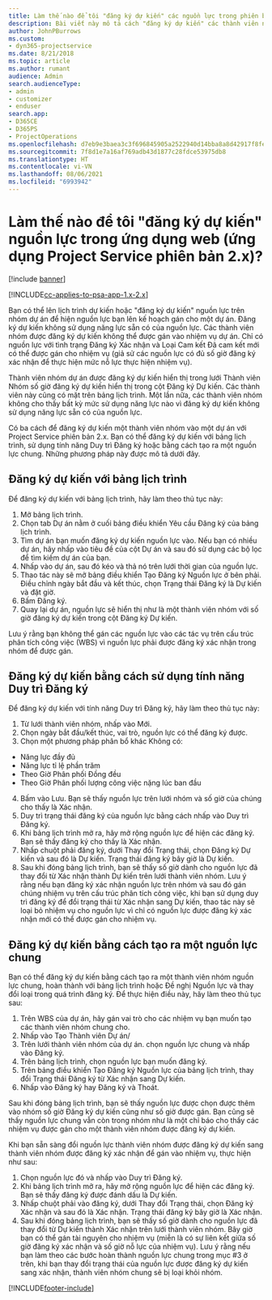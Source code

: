 ```yaml
---
title: Làm thế nào để tôi "đăng ký dự kiến" các nguồn lực trong phiên bản ứng dụng 2.x?
description: Bài viết này mô tả cách "đăng ký dự kiến" các thành viên nhóm dự án bằng Project Service.
author: JohnPBurrows
ms.custom:
- dyn365-projectservice
ms.date: 8/21/2018
ms.topic: article
ms.author: rumant
audience: Admin
search.audienceType:
- admin
- customizer
- enduser
search.app:
- D365CE
- D365PS
- ProjectOperations
ms.openlocfilehash: d7eb9e3baea3c3f696845905a2522940d14bba8a8d42917f8fe1b90c7c443747
ms.sourcegitcommit: 7f8d1e7a16af769adb43d1877c28fdce53975db8
ms.translationtype: HT
ms.contentlocale: vi-VN
ms.lasthandoff: 08/06/2021
ms.locfileid: "6993942"
---
```

# <a name="how-do-i-soft-book-resources-in-the-web-app-project-service-app-v2x"></a>Làm thế nào để tôi "đăng ký dự kiến" nguồn lực trong ứng dụng web (ứng dụng Project Service phiên bản 2.x)?

[!include [banner](../includes/psa-now-project-operations.md)]

[!INCLUDE[cc-applies-to-psa-app-1.x-2.x](../includes/cc-applies-to-psa-app-1x-2x.md)]

Bạn có thể lên lịch trình dự kiến hoặc "đăng ký dự kiến" nguồn lực trên nhóm dự án để hiện nguồn lực bạn lên kế hoạch gán cho một dự án. Đăng ký dự kiến không sử dụng năng lực sẵn có của nguồn lực. Các thành viên nhóm được đăng ký dự kiến không thể được gán vào nhiệm vụ dự án. Chỉ có nguồn lực với tình trạng Đăng ký Xác nhận và Loại Cam kết Đã cam kết mới có thể được gán cho nhiệm vụ (giả sử các nguồn lực có đủ số giờ đăng ký xác nhận để thực hiện mức nỗ lực thực hiện nhiệm vụ).

Thành viên nhóm dự án được đăng ký dự kiến hiển thị trong lưới Thành viên Nhóm số giờ đăng ký dự kiến hiển thị trong cột Đăng ký Dự kiến. Các thành viên này cũng có mặt trên bảng lịch trình. Một lần nữa, các thành viên nhóm không cho thấy bất kỳ mức sử dụng năng lực nào vì đăng ký dự kiến không sử dụng năng lực sẵn có của nguồn lực.

Có ba cách để đăng ký dự kiến một thành viên nhóm vào một dự án với Project Service phiên bản 2.x. Bạn có thể đăng ký dự kiến với bảng lịch trình, sử dụng tính năng Duy trì Đăng ký hoặc bằng cách tạo ra một nguồn lực chung. Những phương pháp này được mô tả dưới đây.

## <a name="soft-book-with-the-schedule-board"></a>Đăng ký dự kiến với bảng lịch trình

Để đăng ký dự kiến với bảng lịch trình, hãy làm theo thủ tục này: 
1. Mở bảng lịch trình.
2. Chọn tab Dự án nằm ở cuối bảng điều khiển Yêu cầu Đăng ký của bảng lịch trình.
3. Tìm dự án bạn muốn đăng ký dự kiến nguồn lực vào. Nếu bạn có nhiều dự án, hãy nhấp vào tiêu đề của cột Dự án và sau đó sử dụng các bộ lọc để tìm kiếm dự án của bạn.
4. Nhấp vào dự án, sau đó kéo và thả nó trên lưới thời gian của nguồn lực.
5. Thao tác này sẽ mở bảng điều khiển Tạo Đăng ký Nguồn lực ở bên phải. Điều chỉnh ngày bắt đầu và kết thúc, chọn Trạng thái Đăng ký là Dự kiến và đặt giờ. 
6. Bấm Đăng ký.
7. Quay lại dự án, nguồn lực sẽ hiển thị như là một thành viên nhóm với số giờ đăng ký dự kiến trong cột Đăng ký Dự kiến.

Lưu ý rằng bạn không thể gán các nguồn lực vào các tác vụ trên cấu trúc phân tích công việc (WBS) vì nguồn lực phải được đăng ký xác nhận trong nhóm để được gán.

## <a name="soft-book-using-the-maintain-bookings-feature"></a>Đăng ký dự kiến bằng cách sử dụng tính năng Duy trì Đăng ký

Để đăng ký dự kiến với tính năng Duy trì Đăng ký, hãy làm theo thủ tục này:
1. Từ lưới thành viên nhóm, nhấp vào Mới.
2. Chọn ngày bắt đầu/kết thúc, vai trò, nguồn lực có thể đăng ký được.
3. Chọn một phương pháp phân bổ khác Không có:
- Năng lực đầy đủ
- Năng lực tỉ lệ phần trăm
- Theo Giờ Phân phối Đồng đều
- Theo Giờ Phân phối lượng công việc nặng lúc ban đầu
4. Bấm vào Lưu. Bạn sẽ thấy nguồn lực trên lưới nhóm và số giờ của chúng cho thấy là Xác nhận.
5. Duy trì trạng thái đăng ký của nguồn lực bằng cách nhấp vào Duy trì Đăng ký.
6. Khi bảng lịch trình mở ra, hãy mở rộng nguồn lực để hiện các đăng ký. Bạn sẽ thấy đăng ký cho thấy là Xác nhận.
7. Nhấp chuột phải đăng ký, dưới Thay đổi Trạng thái, chọn Đăng ký Dự kiến và sau đó là Dự kiến. Trạng thái đăng ký bây giờ là Dự kiến.
8. Sau khi đóng bảng lịch trình, bạn sẽ thấy số giờ dành cho nguồn lực đã thay đổi từ Xác nhận thành Dự kiến trên lưới thành viên nhóm.
Lưu ý rằng nếu bạn đăng ký xác nhận nguồn lực trên nhóm và sau đó gán chúng nhiệm vụ trên cấu trúc phân tích công việc, khi bạn sử dụng duy trì đăng ký để đổi trạng thái từ Xác nhận sang Dự kiến, thao tác này sẽ loại bỏ nhiệm vụ cho nguồn lực vì chỉ có nguồn lực được đăng ký xác nhận mới có thể được gán cho nhiệm vụ.

## <a name="soft-book-by-creating-a-generic-resource"></a>Đăng ký dự kiến bằng cách tạo ra một nguồn lực chung

Bạn có thể đăng ký dự kiến bằng cách tạo ra một thành viên nhóm nguồn lực chung, hoàn thành với bảng lịch trình hoặc Đề nghị Nguồn lực và thay đổi loại trong quá trình đăng ký.
Để thực hiện điều này, hãy làm theo thủ tục sau:

1. Trên WBS của dự án, hãy gán vai trò cho các nhiệm vụ bạn muốn tạo các thành viên nhóm chung cho.
2. Nhấp vào Tạo Thành viên Dự án/
3. Trên lưới thành viên nhóm của dự án. chọn nguồn lực chung và nhấp vào Đăng ký.
4. Trên bảng lịch trình, chọn nguồn lực bạn muốn đăng ký.
5. Trên bảng điều khiển Tạo Đăng ký Nguồn lực của bảng lịch trình, thay đổi Trạng thái Đăng ký từ Xác nhận sang Dự kiến.
6. Nhấp vào Đăng ký hay Đăng ký và Thoát.

Sau khi đóng bảng lịch trình, bạn sẽ thấy nguồn lực được chọn được thêm vào nhóm số giờ Đăng ký dự kiến cũng như số giờ được gán. Bạn cũng sẽ thấy nguồn lực chung vẫn còn trong nhóm như là một chỉ báo cho thấy các nhiệm vụ được gán cho một thành viên nhóm được đăng ký dự kiến.

Khi bạn sẵn sàng đổi nguồn lực thành viên nhóm được đăng ký dự kiến sang thành viên nhóm được đăng ký xác nhận để gán vào nhiệm vụ, thực hiện như sau:

1. Chọn nguồn lực đó và nhấp vào Duy trì Đăng ký.
2. Khi bảng lịch trình mở ra, hãy mở rộng nguồn lực để hiện các đăng ký. Bạn sẽ thấy đăng ký được đánh dấu là Dự kiến.
3. Nhấp chuột phải vào đăng ký, dưới Thay đổi Trạng thái, chọn Đăng ký Xác nhận và sau đó là Xác nhận. Trạng thái đăng ký bây giờ là Xác nhận.
4. Sau khi đóng bảng lịch trình, bạn sẽ thấy số giờ dành cho nguồn lực đã thay đổi từ Dự kiến thành Xác nhận trên lưới thành viên nhóm. Bây giờ bạn có thể gán tài nguyên cho nhiệm vụ (miễn là có sự liên kết giữa số giờ đăng ký xác nhận và số giờ nỗ lực của nhiệm vụ). Lưu ý rằng nếu bạn làm theo các bước hoàn thành nguồn lực chung trong mục #3 ở trên, khi bạn thay đổi trạng thái của nguồn lực được đăng ký dự kiến sang xác nhận, thành viên nhóm chung sẽ bị loại khỏi nhóm.


[!INCLUDE[footer-include](../includes/footer-banner.md)]